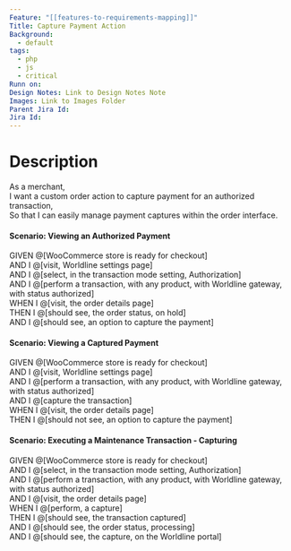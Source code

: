 ```yaml
---
Feature: "[[features-to-requirements-mapping]]"
Title: Capture Payment Action
Background:
  - default
tags:
  - php
  - js
  - critical
Runn on: 
Design Notes: Link to Design Notes Note
Images: Link to Images Folder
Parent Jira Id: 
Jira Id: 
---
```


# Description

As a merchant,  
I want a custom order action to capture payment for an authorized transaction,  
So that I can easily manage payment captures within the order interface.

#### Scenario: Viewing an Authorized Payment

GIVEN @[WooCommerce store is ready for checkout]  
AND I @[visit, Worldline settings page]  
AND I @[select, in the transaction mode setting, Authorization]  
AND I @[perform a transaction, with any product, with Worldline gateway, with status authorized]  
WHEN I @[visit, the order details page]  
THEN I @[should see, the order status, on hold]  
AND I @[should see, an option to capture the payment]  

#### Scenario: Viewing a Captured Payment

GIVEN @[WooCommerce store is ready for checkout]  
AND I @[visit, Worldline settings page]  
AND I @[perform a transaction, with any product, with Worldline gateway, with status authorized]  
AND I @[capture the transaction]  
WHEN I @[visit, the order details page]  
THEN I @[should not see, an option to capture the payment]  


#### Scenario: Executing a Maintenance Transaction - Capturing

GIVEN @[WooCommerce store is ready for checkout]  
AND I @[select, in the transaction mode setting, Authorization]  
AND I @[perform a transaction, with any product, with Worldline gateway, with status authorized]  
AND I @[visit, the order details page]  
WHEN I @[perform, a capture]  
THEN I @[should see, the transaction captured]  
AND I @[should see, the order status, processing]  
AND I @[should see, the capture, on the Worldline portal]
